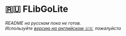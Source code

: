 :ru:  FLibGoLite
===
_README на русском пока не готов._  
_Используйте [версию на английском :us:](README.md), пожалуйста_ 
